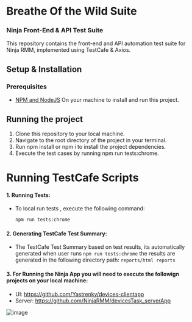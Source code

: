 # Breathe Of the Wild Suite
### Ninja Front-End & API Test Suite

This repository contains the front-end and API automation test suite for Ninja RMM, implemented using TestCafe & Axios.

## Setup & Installation

### Prerequisites

- [NPM and NodeJS](https://nodejs.org/en/download/) On your machine to install and run this project.

## Running the project

1. Clone this repository to your local machine.
2. Navigate to the root directory of the project in your terminal.
3. Run npm install or npm i to install the project dependencies.
5. Execute the test cases by running npm run tests:chrome.


# Running TestCafe Scripts

#### 1. Running Tests:
- To local run tests , execute the following command:
  ```bash
  npm run tests:chrome
  ```
#### 2. Generating TestCafe Test Summary:
- The TestCafe Test Summary based on test results, its automatically generated when user runs `npm run tests:chrome` the results are generated in the following directory path:
`reports/html reports`

#### 3. For Running the Ninja App you will need to execute the followign projects on your local machine:

- UI: https://github.com/Yastrenky/devices-clientapp 
- Server: https://github.com/NinjaRMM/devicesTask_serverApp

![image](https://github.com/user-attachments/assets/3d9414c1-f7a3-4caf-98d7-1a7ee6c49012)
